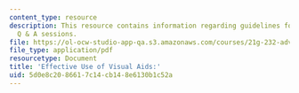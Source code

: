 ```yaml
---
content_type: resource
description: This resource contains information regarding guidelines for successful
  Q & A sessions.
file: https://ol-ocw-studio-app-qa.s3.amazonaws.com/courses/21g-232-advanced-speaking-and-critical-listening-skills-els-spring-2007/5d0e8c2086617c14cb148e6130b1c52a_MIT21G_232S07_QA_sessions.pdf
file_type: application/pdf
resourcetype: Document
title: 'Effective Use of Visual Aids:'
uid: 5d0e8c20-8661-7c14-cb14-8e6130b1c52a
---
```

